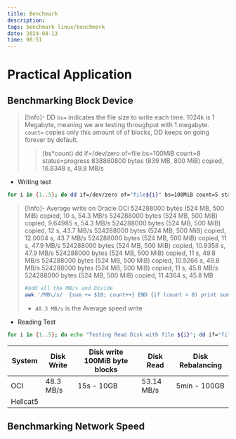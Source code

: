 ```yaml
---
title: Benchmark
description: 
tags: benchmark linux/benchmark
date: 2024-08-13
time: 06:51
---
```


# Practical Application

## Benchmarking Block Device

> [!info]-  DD
> `bs=` indicates the file size to write each time. 1024k is 1 Megabyte, meaning we are testing throughput with 1 megabyte.
> `count=` copies only this amount of of blocks, DD keeps on going forever by default.
> > (bs\*count)
> > dd if=/dev/zero of=file bs=100MiB count=8 status=progress
> > 838860800 bytes (839 MB, 800 MiB) copied, 16.8348 s, 49.8 MB/s

* Writing test

```bash
for i in {1..5}; do dd if=/dev/zero of="file${i}" bs=100MiB count=5 status=progress; done
```

>[!info]- Average write on Oracle OCI
>524288000 bytes (524 MB, 500 MiB) copied, 10 s, 54.3 MB/s
>524288000 bytes (524 MB, 500 MiB) copied, 9.64985 s, 54.3 MB/s
>524288000 bytes (524 MB, 500 MiB) copied, 12 s, 43.7 MB/s
>524288000 bytes (524 MB, 500 MiB) copied, 12.0004 s, 43.7 MB/s
>524288000 bytes (524 MB, 500 MiB) copied, 11 s, 47.9 MB/s
>524288000 bytes (524 MB, 500 MiB) copied, 10.9358 s, 47.9 MB/s
>524288000 bytes (524 MB, 500 MiB) copied, 11 s, 49.8 MB/s
>524288000 bytes (524 MB, 500 MiB) copied, 10.5266 s, 49.8 MB/s
>524288000 bytes (524 MB, 500 MiB) copied, 11 s, 45.8 MB/s
>524288000 bytes (524 MB, 500 MiB) copied, 11.4364 s, 45.8 MB
>```bash
>#Add all the MB/s and Divide
>awk '/MB\/s/  {sum += $10; count++} END {if (count > 0) print sum / count " MB/s"}'
>```
> * `48.3 MB/s` is the Average speed write

* Reading Test

```bash
for i in {1..5}; do echo "Testing Read Disk with file ${i}"; dd if="file${i}" of=/dev/null; done
```

| System   | Disk Write | Disk write 100MiB byte blocks | Disk Read  | Disk Rebalancing |
| -------- | ---------- | ----------------------------- | ---------- | ---------------- |
| OCI      | 48.3 MB/s  | 15s - 10GB                    | 53.14 MB/s | 5min - 100GB     |
| Hellcat5 |            |                               |            |                  |


## Benchmarking Network Speed